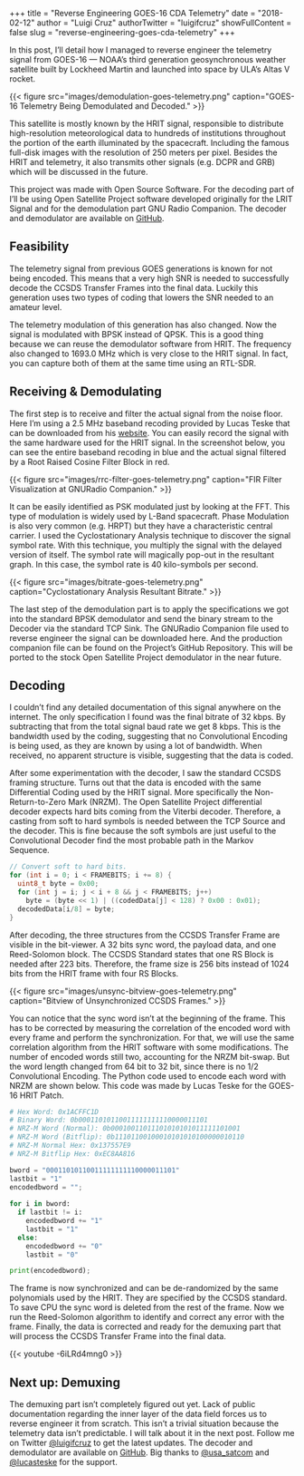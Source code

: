 +++
title = "Reverse Engineering GOES-16 CDA Telemetry"
date = "2018-02-12"
author = "Luigi Cruz"
authorTwitter = "luigifcruz"
showFullContent = false
slug = "reverse-engineering-goes-cda-telemetry"
+++

In this post, I’ll detail how I managed to reverse engineer the telemetry signal from GOES-16 — NOAA’s third generation geosynchronous weather satellite built by Lockheed Martin and launched into space by ULA’s Altas V rocket. 

{{< figure src="images/demodulation-goes-telemetry.png" caption="GOES-16 Telemetry Being Demodulated and Decoded." >}}

This satellite is mostly known by the HRIT signal, responsible to distribute high-resolution meteorological data to hundreds of institutions throughout the portion of the earth illuminated by the spacecraft. Including the famous full-disk images with the resolution of 250 meters per pixel. Besides the HRIT and telemetry, it also transmits other signals (e.g. DCPR and GRB) which will be discussed in the future.

This project was made with Open Source Software. For the decoding part of I’ll be using Open Satellite Project software developed originally for the LRIT Signal and for the demodulation part GNU Radio Companion. The decoder and demodulator are available on [GitHub](https://github.com/opensatelliteproject/tlmdemod).

## Feasibility 
The telemetry signal from previous GOES generations is known for not being encoded. This means that a very high SNR is needed to successfully decode the CCSDS Transfer Frames into the final data. Luckily this generation uses two types of coding that lowers the SNR needed to an amateur level. 

The telemetry modulation of this generation has also changed. Now the signal is modulated with BPSK instead of QPSK. This is a good thing because we can reuse the demodulator software from HRIT. The frequency also changed to 1693.0 MHz which is very close to the HRIT signal. In fact, you can capture both of them at the same time using an RTL-SDR.

## Receiving & Demodulating
The first step is to receive and filter the actual signal from the noise floor. Here I’m using a 2.5 MHz baseband recoding provided by Lucas Teske that can be downloaded from his [website](http://www.teske.net.br/lucas/basebands/). You can easily record the signal with the same hardware used for the HRIT signal. In the screenshot below, you can see the entire baseband recoding in blue and the actual signal filtered by a Root Raised Cosine Filter Block in red.

{{< figure src="images/rrc-filter-goes-telemetry.png" caption="FIR Filter Visualization at GNURadio Companion." >}}

It can be easily identified as PSK modulated just by looking at the FFT. This type of modulation is widely used by L-Band spacecraft. Phase Modulation is also very common (e.g. HRPT) but they have a characteristic central carrier. I used the Cyclostationary Analysis technique to discover the signal symbol rate. With this technique, you multiply the signal with the delayed version of itself. The symbol rate will magically pop-out in the resultant graph. In this case, the symbol rate is 40 kilo-symbols per second.

{{< figure src="images/bitrate-goes-telemetry.png" caption="Cyclostationary Analysis Resultant Bitrate." >}}

The last step of the demodulation part is to apply the specifications we got into the standard BPSK demodulator and send the binary stream to the Decoder via the standard TCP Sink. The GNURadio Companion file used to reverse engineer the signal can be downloaded here. And the production companion file can be found on the Project’s GitHub Repository. This will be ported to the stock Open Satellite Project demodulator in the near future.

## Decoding
I couldn’t find any detailed documentation of this signal anywhere on the internet. The only specification I found was the final bitrate of 32 kbps. By subtracting that from the total signal baud rate we get 8 kbps. This is the bandwidth used by the coding, suggesting that no Convolutional Encoding is being used, as they are known by using a lot of bandwidth. When received, no apparent structure is visible, suggesting that the data is coded.

After some experimentation with the decoder, I saw the standard CCSDS framing structure. Turns out that the data is encoded with the same Differential Coding used by the HRIT signal. More specifically the Non-Return-to-Zero Mark (NRZM). The Open Satellite Project differential decoder expects hard bits coming from the Viterbi decoder. Therefore, a casting from soft to hard symbols is needed between the TCP Source and the decoder. This is fine because the soft symbols are just useful to the Convolutional Decoder find the most probable path in the Markov Sequence.

```c
// Convert soft to hard bits. 
for (int i = 0; i < FRAMEBITS; i += 8) {
  uint8_t byte = 0x00;
  for (int j = i; j < i + 8 && j < FRAMEBITS; j++)
    byte = (byte << 1) | ((codedData[j] < 128) ? 0x00 : 0x01);
  decodedData[i/8] = byte;
}      
```

After decoding, the three structures from the CCSDS Transfer Frame are visible in the bit-viewer. A 32 bits sync word, the payload data, and one Reed-Solomon block. The CCSDS Standard states that one RS Block is needed after 223 bits. Therefore, the frame size is 256 bits instead of 1024 bits from the HRIT frame with four RS Blocks.  

{{< figure src="images/unsync-bitview-goes-telemetry.png" caption="Bitview of Unsynchronized CCSDS Frames." >}}

You can notice that the sync word isn’t at the beginning of the frame. This has to be corrected by measuring the correlation of the encoded word with every frame and perform the synchronization. For that, we will use the same correlation algorithm from the HRIT software with some modifications. The number of encoded words still two, accounting for the NRZM bit-swap. But the word length changed from 64 bit to 32 bit, since there is no 1/2 Convolutional Encoding. The Python code used to encode each word with NRZM are shown below. This code was made by Lucas Teske for the GOES-16 HRIT Patch. 

```python
# Hex Word: 0x1ACFFC1D
# Binary Word: 0b00011010110011111111110000011101
# NRZ-M Word (Normal): 0b00010011011101010101011111101001
# NRZ-M Word (Bitflip): 0b11101100100010101010100000010110
# NRZ-M Normal Hex: 0x137557E9
# NRZ-M Bitflip Hex: 0xEC8AA816

bword = "00011010110011111111110000011101"
lastbit = "1"
encodedbword = "";
 
for i in bword:
  if lastbit != i:
    encodedbword += "1"
    lastbit = "1"
  else:
    encodedbword += "0"
    lastbit = "0"

print(encodedbword);
```

The frame is now synchronized and can be de-randomized by the same polynomials used by the HRIT. They are specified by the CCSDS standard. To save CPU the sync word is deleted from the rest of the frame. Now we run the Reed-Solomon algorithm to identify and correct any error with the frame. Finally, the data is corrected and ready for the demuxing part that will process the CCSDS Transfer Frame into the final data. 

{{< youtube -6iLRd4mng0 >}}

## Next up: Demuxing 
The demuxing part isn’t completely figured out yet. Lack of public documentation regarding the inner layer of the data field forces us to reverse engineer it from scratch. This isn’t a trivial situation because the telemetry data isn’t predictable. I will talk about it in the next post. Follow me on Twitter [@luigifcruz](https://twitter.com/luigifcruz) to get the latest updates. The decoder and demodulator are available on [GitHub](https://github.com/opensatelliteproject/tlmdemod). Big thanks to [@usa_satcom](https://twitter.com/usa_satcom?lang=en) and [@lucasteske](https://twitter.com/lucasteske?lang=en) for the support. 
